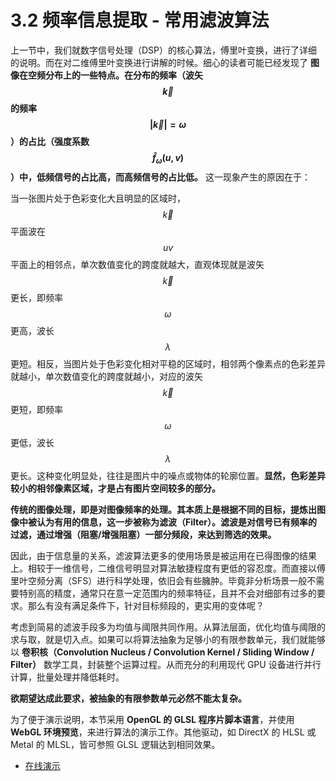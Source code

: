 
# 3.2 频率信息提取 - 常用滤波算法

上一节中，我们就数字信号处理（DSP）的核心算法，傅里叶变换，进行了详细的说明。而在对二维傅里叶变换进行讲解的时候。细心的读者可能已经发现了 **图像在空频分布上的一些特点。在分布的频率（波矢 $${\vec{k}}$$ 的频率 $$\vert {\vec{k}} \vert = \omega$$ ）的占比（强度系数 $$\hat{f}_{\omega}(u,v)$$ ）中，低频信号的占比高，而高频信号的占比低。** 这一现象产生的原因在于：

当一张图片处于色彩变化大且明显的区域时， $${\vec{k}}$$ 平面波在 $$uv$$ 平面上的相邻点，单次数值变化的跨度就越大，直观体现就是波矢 $${\vec{k}}$$ 更长，即频率 $$\omega$$ 更高，波长 $$\lambda$$ 更短。相反，当图片处于色彩变化相对平稳的区域时，相邻两个像素点的色彩差异就越小，单次数值变化的跨度就越小，对应的波矢 $${\vec{k}}$$ 更短，即频率 $$\omega$$ 更低，波长 $$\lambda$$ 更长。这种变化明显处，往往是图片中的噪点或物体的轮廓位置。**显然，色彩差异较小的相邻像素区域，才是占有图片空间较多的部分。**

**传统的图像处理，即是对图像频率的处理。其本质上是根据不同的目标，提炼出图像中被认为有用的信息，这一步被称为滤波（Filter）。滤波是对信号已有频率的过滤，通过增强（阻塞/增强阻塞）一部分频段，来达到筛选的效果。**

因此，由于信息量的关系，滤波算法更多的使用场景是被运用在已得图像的结果上。相较于一维信号，二维信号明显对算法敏捷程度有更低的容忍度。而直接以傅里叶空频分离（SFS）进行科学处理，依旧会有些臃肿。毕竟非分析场景一般不需要特别高的精度，通常只在意一定范围内的频率特征，且并不会对细部有过多的要求。那么有没有满足条件下，针对目标频段的，更实用的变体呢？

考虑到简易的滤波手段多为均值与阈限共同作用。从算法层面，优化均值与阈限的求与取，就是切入点。如果可以将算法抽象为足够小的有限参数单元，我们就能够以 **卷积核（Convolution Nucleus / Convolution Kernel / Sliding Window / Filter）** 数学工具，封装整个运算过程。从而充分的利用现代 GPU 设备进行并行计算，批量处理并降低耗时。

**欲期望达成此要求，被抽象的有限参数单元必然不能太复杂。**

为了便于演示说明，本节采用 **OpenGL 的 GLSL 程序片脚本语言**，并使用 **WebGL 环境预览**，来进行算法的演示工作。其他驱动，如 DirectX 的 HLSL 或 Metal 的 MLSL，皆可参照 GLSL 逻辑达到相同效果。

* [在线演示](Playground_3.md)

[ref]: References_3.md